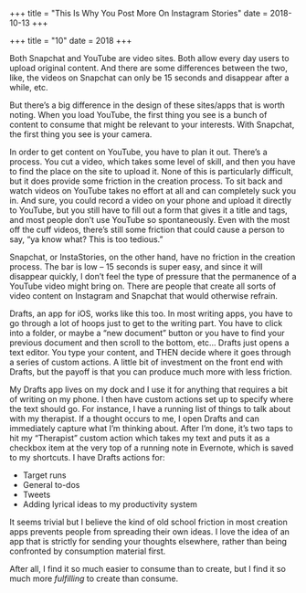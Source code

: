 +++
title = "This Is Why You Post More On Instagram Stories"
date = 2018-10-13
+++

+++
title = "10"
date = 2018
+++

Both Snapchat and YouTube are video sites. Both allow every day users to upload original content. And there are some differences between the two, like, the videos on Snapchat can only be 15 seconds and disappear after a while, etc. 

But there’s a big difference in the design of these sites/apps that is worth noting. When you load YouTube, the first thing you see is a bunch of content to consume that might be relevant to your interests. With Snapchat, the first thing you see is your camera. 

In order to get content on YouTube, you have to plan it out. There’s a process. You cut a video, which takes some level of skill, and then you have to find the place on the site to upload it. None of this is particularly difficult, but it does provide some friction in the creation process. To sit back and watch videos on YouTube takes no effort at all and can completely suck you in. And sure, you could record a video on your phone and upload it directly to YouTube, but you still have to fill out a form that gives it a title and tags, and most people don’t use YouTube so spontaneously. Even with the most off the cuff videos, there’s still some friction that could cause a person to say, “ya know what? This is too tedious.”

Snapchat, or InstaStories, on the other hand, have no friction in the creation process. The bar is low &#8211; 15 seconds is super easy, and since it will disappear quickly, I don’t feel the type of pressure that the permanence of a YouTube video might bring on. There are people that create all sorts of video content on Instagram and Snapchat that would otherwise refrain. 

Drafts, an app for iOS, works like this too. In most writing apps, you have to go through a lot of hoops just to get to the writing part. You have to click into a folder, or maybe a “new document” button or you have to find your previous document and then scroll to the bottom, etc… Drafts just opens a text editor. You type your content, and THEN decide where it goes through a series of custom actions. A little bit of investment on the front end with Drafts, but the payoff is that you can produce much more with less friction.

My Drafts app lives on my dock and I use it for anything that requires a bit of writing on my phone. I then have custom actions set up to specify where the text should go. For instance, I have a running list of things to talk about with my therapist. If a thought occurs to me, I open Drafts and can immediately capture what I’m thinking about. After I’m done, it’s two taps to hit my “Therapist” custom action which takes my text and puts it as a checkbox item at the very top of a running note in Evernote, which is saved to my shortcuts. I have Drafts actions for:

  * Target runs
  * General to-dos
  * Tweets
  * Adding lyrical ideas to my productivity system

It seems trivial but I believe the kind of old school friction in most creation apps prevents people from spreading their own ideas. I love the idea of an app that is strictly for sending your thoughts elsewhere, rather than being confronted by consumption material first.

After all, I find it so much easier to consume than to create, but I find it so much more _fulfilling_ to create than consume.